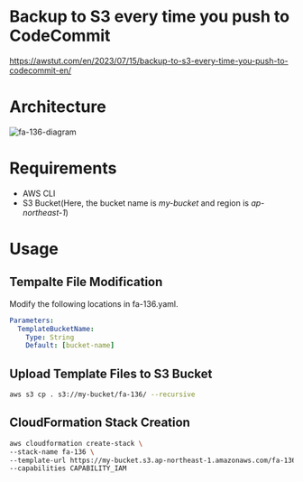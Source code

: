 # Backup to S3 every time you push to CodeCommit

https://awstut.com/en/2023/07/15/backup-to-s3-every-time-you-push-to-codecommit-en/

# Architecture

![fa-136-diagram](https://github.com/awstut-an-r/awstut-fa/assets/84276199/7433c3a7-2b1b-4ddd-a60c-4f39b3d59a50)

# Requirements

* AWS CLI
* S3 Bucket(Here, the bucket name is *my-bucket* and region is *ap-northeast-1*)

# Usage

## Tempalte File Modification

Modify the following locations in fa-136.yaml.

```yaml
Parameters:
  TemplateBucketName:
    Type: String
    Default: [bucket-name]
```

## Upload  Template Files to S3 Bucket

```bash
aws s3 cp . s3://my-bucket/fa-136/ --recursive
```

## CloudFormation Stack Creation

```bash
aws cloudformation create-stack \
--stack-name fa-136 \
--template-url https://my-bucket.s3.ap-northeast-1.amazonaws.com/fa-136/fa-136.yaml \
--capabilities CAPABILITY_IAM
```
